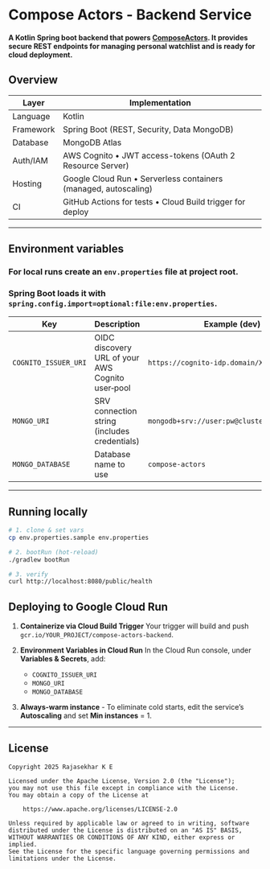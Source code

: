 # Compose Actors - Backend Service

#### A Kotlin Spring boot backend that powers [ComposeActors](https://github.com/RajashekarRaju/compose-actors). It provides secure REST endpoints for managing personal watchlist and is ready for cloud deployment.

## Overview

| Layer      | Implementation                                                      |
| ---------- | ------------------------------------------------------------------- |
| Language   | Kotlin                                                              |
| Framework  | Spring Boot (REST, Security, Data MongoDB)                          |
| Database   | MongoDB Atlas                                                       |
| Auth/IAM   | AWS Cognito • JWT access-tokens (OAuth 2 Resource Server)           |
| Hosting    | Google Cloud Run • Serverless containers (managed, autoscaling)     |
| CI         | GitHub Actions for tests • Cloud Build trigger for deploy          |

---

## Environment variables

### For local runs create an **`env.properties`** file at project root.
### Spring Boot loads it with `spring.config.import=optional:file:env.properties`.

| Key                  | Description                                      | Example (dev)                                   |
| -------------------- |--------------------------------------------------|-------------------------------------------------|
| `COGNITO_ISSUER_URI` | OIDC discovery URL of your AWS Cognito user‑pool | `https://cognito-idp.domain/XXXXXXX` |
| `MONGO_URI`          | SRV connection string (includes credentials)     | `mongodb+srv://user:pw@cluster.mongodb.net`     |
| `MONGO_DATABASE`     | Database name to use                             | `compose-actors`                                |

---

## Running locally

```bash
# 1. clone & set vars
cp env.properties.sample env.properties

# 2. bootRun (hot‑reload)
./gradlew bootRun

# 3. verify
curl http://localhost:8080/public/health
```

## Deploying to Google Cloud Run

1. **Containerize via Cloud Build Trigger**
   Your trigger will build and push `gcr.io/YOUR_PROJECT/compose-actors-backend`.

2. **Environment Variables in Cloud Run**
   In the Cloud Run console, under **Variables & Secrets**, add:

    * `COGNITO_ISSUER_URI`
    * `MONGO_URI`
    * `MONGO_DATABASE`

3. **Always-warm instance** - To eliminate cold starts, edit the service’s **Autoscaling** and set **Min instances** = 1.

---

## License

```
Copyright 2025 Rajasekhar K E

Licensed under the Apache License, Version 2.0 (the "License");
you may not use this file except in compliance with the License.
You may obtain a copy of the License at

    https://www.apache.org/licenses/LICENSE-2.0

Unless required by applicable law or agreed to in writing, software
distributed under the License is distributed on an "AS IS" BASIS,
WITHOUT WARRANTIES OR CONDITIONS OF ANY KIND, either express or implied.
See the License for the specific language governing permissions and
limitations under the License.
```